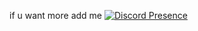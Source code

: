 if u want more add me 
[![Discord Presence](https://lanyard-profile-readme.vercel.app/api/633335695729229824?theme=dark&bg=537a3e&borderRadius=30px&idleMessage=%20)](https://discord.com/users/633335695729229824)
